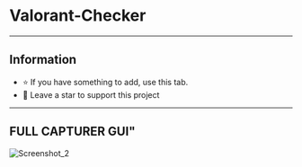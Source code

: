 # Valorant-Checker
-----
## Information
- ⭐ If you have something to add, use this tab.
- 🎈 Leave a star to support this project
-----

## FULL CAPTURER GUI"
![Screenshot_2](https://github.com/edzusans/felpes/assets/130613628/8f07024e-1017-421f-8645-735b3a2af9c6)
